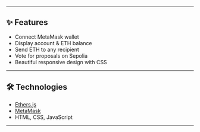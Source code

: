 
---

## ✨ Features
- Connect MetaMask wallet  
- Display account & ETH balance  
- Send ETH to any recipient  
- Vote for proposals on Sepolia  
- Beautiful responsive design with CSS  

---

## 🛠️ Technologies
- [Ethers.js](https://docs.ethers.org/v6/)  
- [MetaMask](https://metamask.io/)  
- HTML, CSS, JavaScript  

---


